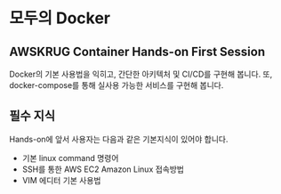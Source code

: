 # 모두의 Docker

## AWSKRUG Container Hands-on First Session
Docker의 기본 사용법을 익히고, 간단한 아키텍처 및 CI/CD를 구현해 봅니다.
또, docker-compose를 통해 실사용 가능한 서비스를 구현해 봅니다.

## 필수 지식
Hands-on에 앞서 사용자는 다음과 같은 기본지식이 있어야 합니다.
 - 기본 linux command 명령어
 - SSH를 통한 AWS EC2 Amazon Linux 접속방법
 - VIM 에디터 기본 사용법
 
